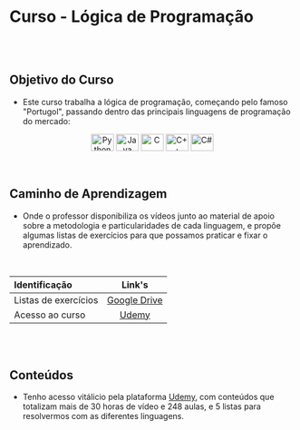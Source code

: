 # Curso - Lógica de Programação
<br>
<br>


## Objetivo do Curso
* Este curso trabalha a lógica de programação, começando pelo famoso "Portugol", passando dentro das principais linguagens de programação do mercado:
 <div align="center">
  <img align="center" alt="Python" height="30" width="40" src="https://cdn.jsdelivr.net/gh/devicons/devicon/icons/python/python-original.svg">
  <img align="center" alt="Java" height="30" width="40" src="https://cdn.jsdelivr.net/gh/devicons/devicon/icons/java/java-original-wordmark.svg">  
  <img align="center" alt="C" height="30" width="40" src="https://cdn.jsdelivr.net/gh/devicons/devicon/icons/c/c-plain.svg">
  <img align="center" alt="C++" height="30" width="40" src="https://cdn.jsdelivr.net/gh/devicons/devicon/icons/cplusplus/cplusplus-plain.svg">
  <img align="center" alt="C#" height="30" width="40" src="https://cdn.jsdelivr.net/gh/devicons/devicon/icons/csharp/csharp-plain.svg" />
</div>

<br>
<br>

## Caminho de Aprendizagem
* Onde o professor disponibiliza os vídeos junto ao material de apoio sobre a metodologia e particularidades de cada linguagem, e propõe algumas listas de exercícios para que possamos praticar e fixar o aprendizado.

<br>

|      Identificação          |     Link's |
|:--------------------|:--------------------:|
|Listas de exercícios |  [Google Drive](https://drive.google.com/drive/folders/1-JFdZ6rzALvg8gGTi1_Ay_bcPk8VNwSJ?usp=sharing) |
|Acesso ao curso | [Udemy](https://www.udemy.com/course/curso-algoritmos-logica-de-programacao) |



<br>
<br>

## Conteúdos
* Tenho acesso vitálicio pela plataforma [Udemy](https://www.udemy.com), com conteúdos que totalizam mais de 30 horas de vídeo e 248 aulas, e 5 listas para resolvermos com as diferentes linguagens.
